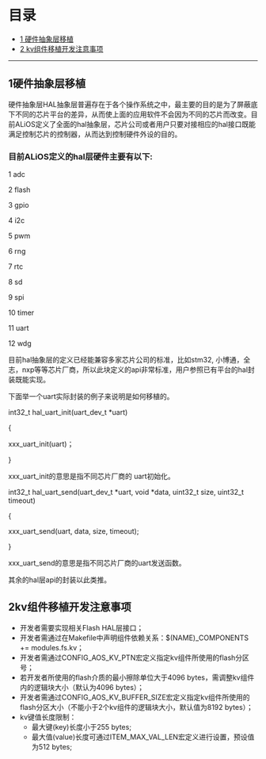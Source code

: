 # 目录
  * [1 硬件抽象层移植](#1硬件抽象层移植)
  * [2 kv组件移植开发注意事项](#2kv组件移植开发注意事项)
---

## 1硬件抽象层移植
硬件抽象层HAL抽象层普遍存在于各个操作系统之中，最主要的目的是为了屏蔽底下不同的芯片平台的差异，从而使上面的应用软件不会因为不同的芯片而改变。目前ALiOS定义了全面的hal抽象层，芯片公司或者用户只要对接相应的hal接口既能满足控制芯片的控制器，从而达到控制硬件外设的目的。

### 目前ALiOS定义的hal层硬件主要有以下:

1  adc

2  flash

3  gpio

4  i2c

5  pwm

6  rng

7  rtc

8  sd

9  spi

10 timer

11 uart

12 wdg

目前hal抽象层的定义已经能兼容多家芯片公司的标准，比如stm32, 小博通，全志，nxp等等芯片厂商，所以此块定义的api非常标准，用户参照已有平台的hal封装既能实现。

下面举一个uart实际封装的例子来说明是如何移植的。

int32_t hal_uart_init(uart_dev_t *uart)

{

  xxx_uart_init(uart)；

}

xxx_uart_init的意思是指不同芯片厂商的 uart初始化。

int32_t hal_uart_send(uart_dev_t *uart, void *data, uint32_t size, uint32_t timeout)

{

  xxx_uart_send(uart, data, size, timeout);

}

xxx_uart_send的意思是指不同芯片厂商的uart发送函数。

其余的hal层api的封装以此类推。

## 2kv组件移植开发注意事项
* 开发者需要实现相关Flash HAL层接口；
* 开发者需通过在Makefile中声明组件依赖关系：$(NAME)_COMPONENTS += modules.fs.kv；
* 开发者需通过CONFIG_AOS_KV_PTN宏定义指定kv组件所使用的flash分区号；
* 若开发者所使用的flash介质的最小擦除单位大于4096 bytes，需调整kv组件内的逻辑块大小（默认为4096 bytes）；
* 开发者需通过CONFIG_AOS_KV_BUFFER_SIZE宏定义指定kv组件所使用的flash分区大小（不能小于2个kv组件的逻辑块大小，默认值为8192 bytes）；
* kv键值长度限制：
    * 最大键(key)长度小于255 bytes;
    * 最大值(value)长度可通过ITEM_MAX_VAL_LEN宏定义进行设置，预设值为512 bytes;
